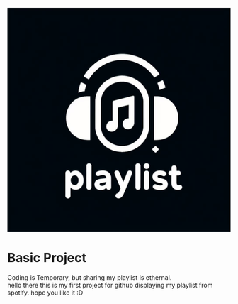 ![logo](https://github.com/HarmlessValve/Playlist/blob/main/images/playlist.jpeg)
# Basic Project
Coding is Temporary, but sharing my playlist is ethernal. <br>
hello there this is my first project for github displaying my playlist from spotify. hope you like it :D


